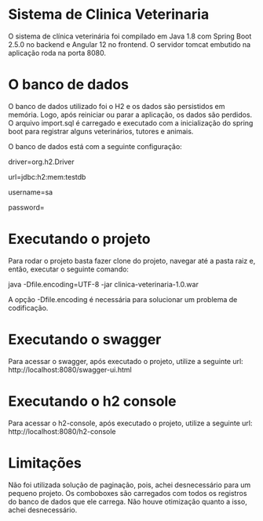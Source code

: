 # Sistema de Clinica Veterinaria

O sistema de clínica veterinária foi compilado em Java 1.8 com Spring Boot 2.5.0 no backend e Angular 12 no frontend. 
O servidor tomcat embutido na aplicação roda na porta 8080.

# O banco de dados

O banco de dados utilizado foi o H2 e os dados são persistidos em memória. Logo, após reiniciar ou parar a aplicação, os dados são perdidos.
O arquivo import.sql é carregado e executado com a inicialização do spring boot para registrar alguns veterinários, tutores e animais.

O banco de dados está com a seguinte configuração:

driver=org.h2.Driver

url=jdbc:h2:mem:testdb

username=sa

password=


# Executando o projeto

Para rodar o projeto basta fazer clone do projeto, navegar até a pasta raiz e, então, executar o seguinte comando:

java -Dfile.encoding=UTF-8 -jar clinica-veterinaria-1.0.war

A opção -Dfile.encoding é necessária para solucionar um problema de codificação.

# Executando o swagger

Para acessar o swagger, após executado o projeto, utilize a seguinte url: http://localhost:8080/swagger-ui.html

# Executando o h2 console

Para acessar o h2-console, após executado o projeto, utilize a seguinte url: http://localhost:8080/h2-console

# Limitações

Não foi utilizada solução de paginação, pois, achei desnecessário para um pequeno projeto.
Os comboboxes são carregados com todos os registros do banco de dados que ele carrega. Não houve otimização quanto a isso, achei desnecessário.

